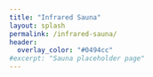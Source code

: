 ```yaml
---
title: "Infrared Sauna"
layout: splash
permalink: /infrared-sauna/
header:
  overlay_color: "#0494cc"
#excerpt: "Sauna placeholder page"
---
```

